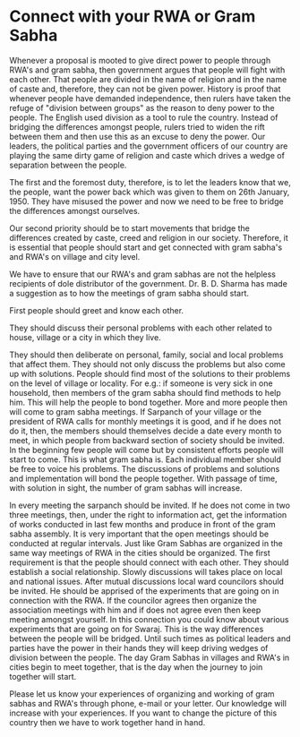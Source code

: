 # Connect with your RWA or Gram Sabha

Whenever a proposal is mooted to give direct power to people through RWA's and gram sabha, then government argues that people will fight with each other. That people are divided in the name of religion and in the name of caste and, therefore, they can not be given power. History is proof that whenever  people have  demanded  independence,  then  rulers  have  taken  the  refuge  of  "division between groups" as the reason to deny power to the people. The English used division as a tool to rule the country. Instead of bridging the differences amongst people, rulers tried to widen the rift between them and then use this as an excuse to deny the power. Our leaders, the political parties and the government officers of our country are playing the same dirty game of religion and caste which drives a wedge of separation between the people.

The first and the foremost duty, therefore, is to let the leaders know that we, the people, want the power back which was given to them on 26th January, 1950. They have misused the power and now we need to be free to bridge the differences amongst ourselves.

Our second priority should be to start movements that bridge the differences created by caste, creed and religion in our society. Therefore, it is essential that people should start and get connected with gram sabha's and RWA's on village and city level.

We have to ensure that our RWA's and gram sabhas are not the helpless recipients of dole distributor of the government. Dr. B. D. Sharma has made a suggestion as to how the meetings of gram sabha should start.

First people should greet and know each other.

They should discuss their personal problems with each other related to house, village or a city in which they live.

They should then deliberate on personal, family, social and local problems that affect them. They should not only discuss the problems but also come up with solutions. People should find most of the solutions to their problems on the level of village or locality. For e.g.: if someone is very sick in one household, then members of the gram sabha should find methods to help him. This will help the people to bond together. More and more people then will come to gram sabha meetings. If Sarpanch of your village or the president of RWA calls for monthly meetings it is good, and if he does not do it, then, the members should themselves decide a date every month to meet, in which people from backward section of society should be invited. In the beginning few people will come but by consistent efforts people will start to come. This is what gram sabha is. Each individual member should be free to voice his problems. The discussions of problems and solutions and implementation will bond the people together. With passage of time, with solution in sight, the number of gram sabhas will increase.

In every meeting the sarpanch should be invited. If he does not come in two three meetings, then, under the right to information act, get the information of works conducted in last few months and produce in front of the gram sabha assembly. It is very important that the open meetings should be conducted at regular intervals. Just like Gram Sabhas are organized in the same way meetings of RWA in the cities should be organized. The first requirement is that the people should connect with each other. They should establish a social relationship. Slowly discussions will takes place on local and national issues. After mutual discussions local ward councilors should be invited. He should be apprised of the experiments that are going on in connection with the RWA. If the councilor agrees then organize the association meetings with him and if does not agree even then keep meeting amongst yourself. In this connection you could know about various experiments that are going on for Swaraj. This is the way differences between the people will be bridged. Until such times as political leaders and parties have the power in their hands they will keep driving wedges of division between the people. The day Gram Sabhas in villages and RWA's in cities begin to meet together, that is the day when the journey to join together will start.

Please let us know your experiences of organizing and working of gram sabhas and RWA's through phone, e-mail or your letter. Our knowledge will increase with your experiences. If you want to change the picture of this country then we have to work together hand in hand.